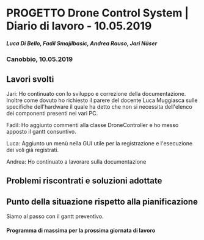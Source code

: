 # PROGETTO Drone Control System | Diario di lavoro - 10.05.2019
##### Luca Di Bello, Fadil Smajilbasic, Andrea Rauso, Jari Näser
### Canobbio, 10.05.2019

## Lavori svolti

Jari:
Ho continuato con lo sviluppo e correzione della documentazione.
Inoltre come dovuto ho richiesto il parere del docente Luca Muggiasca sulle
specifiche dell'hardware il quale ha detto che non si necessita dell'elenco dei
componenti presenti nei vari PC.

Fadil:
Ho aggiunto commenti alla classe DroneController e ho messo apposto il gantt consuntivo.

Luca:
Aggiunto un menù nella GUI utile per la registrazione e l'esecuzione dei voli già registrati.

Andrea:
Ho continuato a lavorare sulla documentazione


## Problemi riscontrati e soluzioni adottate

## Punto della situazione rispetto alla pianificazione
Siamo al passo con il gantt preventivo.

#### Programma di massima per la prossima giornata di lavoro
